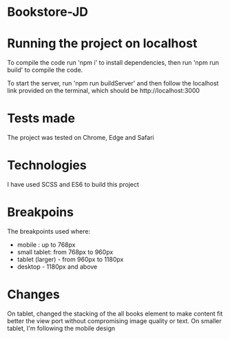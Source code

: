 # Bookstore-JD


# Running the project on localhost
To compile the code run 'npm i' to install dependencies, then run 'npm run build' to compile the code. 

To start the server, run 'npm run buildServer' and then follow the localhost link provided on the terminal, which should be http://localhost:3000

# Tests made

The project was tested on Chrome, Edge and Safari

# Technologies

I have used SCSS and ES6 to build this project

# Breakpoins

The breakpoints used where:
- mobile : up to 768px
- small tablet: from 768px to 960px
- tablet (larger) - from 960px to 1180px
- desktop - 1180px and above

# Changes
On tablet, changed the stacking of the all books element to make content fit better the view port without compromising image quality or text.
On smaller tablet, I'm following the mobile design